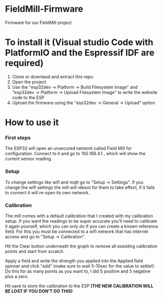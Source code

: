 # FieldMill-Firmware
Firmware for our FieldMill project

# To install it (Visual studio Code with PlatformIO and the Espressif IDF are required)

1.  Clone or downlaod and extract this repo.
2.  Open the project
3.  Use the "esp32dev -> Platform -> Build Filesystem Image" and "esp32dev -> Platform -> Upload Filesystem Image" to write the website code to the ESP
4.  Upload the firmware using the "esp32dev -> General -> Upload" option

# How to use it

### First steps
The ESP32 will open an unsecured network called Field Mill for configuration. Connect to it and go to 192.168.4.1 , which will show the current sensor reading.

### Setup
To change settings like wifi and mqtt go to "Setup -> Settings". If you change the wifi settings the mill will reboot for them to take effect, if it fails to connect it will re-open its own network.

### Calibration
The mill comes with a default calibration that I created with my calibration setup. If you want the readings to be super accurate you'll need to calibrate it again yourself, which you can only do if you can create a known reference field.
For this you must be connected to a wifi network that has internet access and go to "Setup -> Calibration". 

Hit the Clear button underneath the graph to remove all exsisting calibration points and start from scratch.

Apply a field and write the strength you applied into the Applied field spinner and click "add" (make sure to wait 5-10sec for the value to settle!). Do this for as many points as you want to, I did 5 positive and 5 negative plus a zero.

Hit save to store the calibration to the ESP **(THE NEW CALIBRATION WILL BE LOST IF YOU DON'T DO THIS)**
